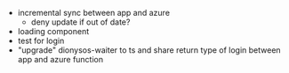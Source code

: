 - incremental sync between app and azure
  - deny update if out of date?
- loading component
- test for login
- "upgrade" dionysos-waiter to ts and share return type of login between app and azure function
